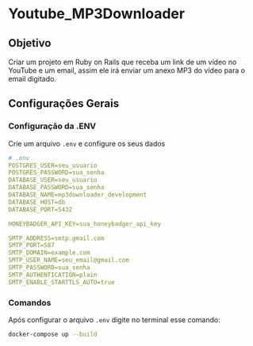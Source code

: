 # Youtube_MP3Downloader

## Objetivo

Criar um projeto em Ruby on Rails que receba um link de um vídeo no YouTube e um email, assim ele irá enviar um anexo MP3 do vídeo para o email digitado.

## Configurações Gerais

### Configuração da .ENV

Crie um arquivo `.env` e configure os seus dados

```yaml
# .env
POSTGRES_USER=seu_usuario
POSTGRES_PASSWORD=sua_senha
DATABASE_USER=seu_usuario
DATABASE_PASSWORD=sua_senha
DATABASE_NAME=mp3downloader_development
DATABASE_HOST=db
DATABASE_PORT=5432

HONEYBADGER_API_KEY=sua_honeybadger_api_key

SMTP_ADDRESS=smtp.gmail.com
SMTP_PORT=587
SMTP_DOMAIN=example.com
SMTP_USER_NAME=seu_email@gmail.com
SMTP_PASSWORD=sua_senha
SMTP_AUTHENTICATION=plain
SMTP_ENABLE_STARTTLS_AUTO=true
```

### Comandos

Após configurar o arquivo `.env` digite no terminal esse comando:

```bash
docker-compose up --build
```

